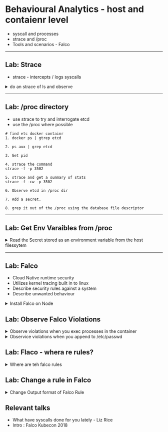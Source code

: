 # Behavioural Analytics - host and contaienr level

* syscall and processes
* strace and /proc
* Tools and scenarios - Falco

---

## Lab: Strace

* strace - intercepts / logs syscalls 

<details>
<summary>do an strace of ls and observe</summary>
</details>

---

## Lab: /proc directory

* use strace to try and interrogate etcd
* use the /proc where possible

```
# find etc docker containr
1. docker ps | gtrep etcd

2. ps aux | grep etcd

3. Get pid

4. strace the command
strace -f -p 3502

5. strace and get a summary of stats
strace -f -cw -p 3502

6. Observe etcd in /proc dir

7. Add a secret.

8. grep it out of the /proc using the database file descriptor

```

---

## Lab: Get Env Varaibles from /proc
<details>
<summary>Read the Secret stored as an environment variable from the host filessytem</summary>

```
# Find which node is running the pod
1. kubectl get pod -A -owide 

# get PID of process
2. ps -aux | grep <pod process>

# dump environment
3. strings /proc/<pid>/environ
```
</details>

---

## Lab: Falco

* Cloud Native runtime security
* Utilizes kernel tracing built in to linux
* Describe security rules against a system
* Describe unwanted behaviour

<details>
<summary>Install Falco on Node</summary>
```
Install as a standalone
```
</details>

## Lab: Observe Falco Violations

<details>
<summary>Observe violations when you exec processes in the container</summary>
</details>

<details>
<summary>Observice violations when you append to /etc/passwd</summary>
</details>

## Lab: Flaco - whera re rules?

<details>
<summary>Where are teh falco rules</summary>

```
/etc/falco/falco_rules.yaml
```
</details>

## Lab: Change a rule in Falco
<details>
<summary>Change Output format of Falco Rule</summary>

```
Rule: A shell was spawned in a container with an attached terminal

Output Format: TIME,USER-NAME,CONTAINER-NAME,CONTAINER-ID
Priority: Warning

cd /etc/falco

grep 'A shell was spawned in a container' /etc/falco/*

Copy rule Terminal shell in container into falco_rules_local.yaml

Override 
```

</details>

## Relevant talks

* What have syscalls done for you lately - Liz Rice
* Intro : Falco Kubecon 2018
